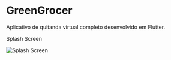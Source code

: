 # GreenGrocer
Aplicativo de quitanda virtual completo desenvolvido em Flutter.



Splash Screen 

![Splash Screen](https://user-images.githubusercontent.com/107583961/205939622-8ff0b59a-7809-4aeb-9f02-25ff0ceee1a4.png)

